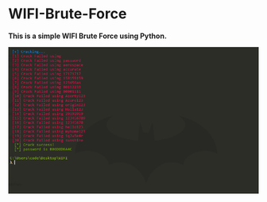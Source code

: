 # WIFI-Brute-Force

**This is a simple WIFI Brute Force using Python.**

![ScreenShot](screenshot/screen.PNG)

